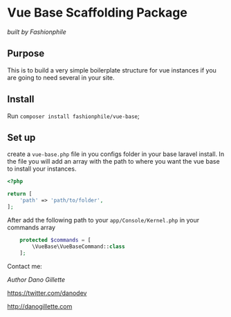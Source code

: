 # Vue Base Scaffolding Package

*built by Fashionphile*


## Purpose
This is to build a very simple boilerplate structure for vue instances if you are going to need several in your site. 

## Install
Run `composer install fashionphile/vue-base`;

## Set up
create a `vue-base.php` file in you configs folder in your base laravel install. In the file you will add an array with the path to where you want the vue base to install your instances.

```php
<?php

return [
    'path' => 'path/to/folder',
];
```

After add the following path to your `app/Console/Kernel.php` in your commands array

```php
    protected $commands = [
        \VueBase\VueBaseCommand::class
    ];
```

Contact me:

*Author Dano Gillette* 

https://twitter.com/danodev

http://danogillette.com
